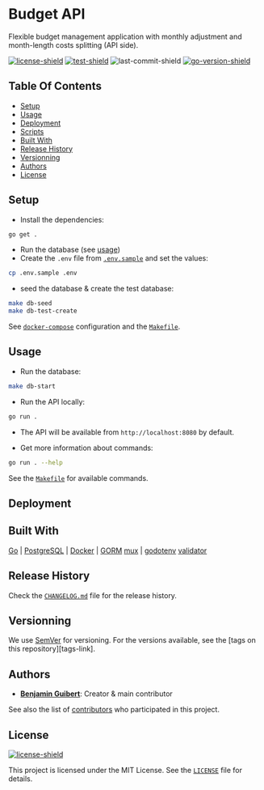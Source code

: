 # Budget API

Flexible budget management application with monthly adjustment and month-length
costs splitting (API side).

[![license-shield][]](LICENSE)
[![test-shield][]][test-link]
![last-commit-shield][]
[![go-version-shield][]](go.mod)

## Table Of Contents

- [Setup](#setup)
- [Usage](#usage)
- [Deployment](#deployment)
- [Scripts](#scripts)
- [Built With](#built-with)
- [Release History](#release-history)
- [Versionning](#versionning)
- [Authors](#authors)
- [License](#license)

## Setup

- Install the dependencies:

```bash
go get .
```

- Run the database (see [usage](#Usage))
- Create the `.env` file from [`.env.sample`](.env.sample) and set the values:

```bash
cp .env.sample .env
```

- seed the database & create the test database:

```bash
make db-seed
make db-test-create
```

See [`docker-compose`](docker-compose.yml) configuration and the [`Makefile`](Makefile).

## Usage

- Run the database:

```bash
make db-start
```

- Run the API locally:

```bash
go run .
```

- The API will be available from `http://localhost:8080` by default.

- Get more information about commands:

```bash
go run . --help
```

See the [`Makefile`](Makefile) for available commands.

## Deployment

## Built With

[Go](https://golang.org) |
[PostgreSQL](https://www.postgresql.org) |
[Docker](https://www.docker.com) |
[GORM](https://gorm.io/index.html)
[mux](https://github.com/gorilla/mux) |
[godotenv](https://github.com/joho/godotenv)
[validator](https://github.com/go-playground/validator)

## Release History

Check the [`CHANGELOG.md`](CHANGELOG.md) file for the release history.

## Versionning

We use [SemVer](http://semver.org/) for versioning. For the versions available,
see the [tags on this repository][tags-link].

## Authors

- **[Benjamin Guibert](https://github.com/benjamin-guibert)**: Creator & main
  contributor

See also the list of [contributors][contributors-link] who participated in this
project.

## License

[![license-shield][]](LICENSE)

This project is licensed under the MIT License. See the [`LICENSE`](LICENSE)
file for details.

[test-workflow-shield]: https://github.com/benjamin-guibert/budget-api/workflows/Test/badge.svg?branch=main
[contributors-link]: https://github.com/benjamin-guibert/budget-api/contributors
[license-shield]: https://img.shields.io/github/license/benjamin-guibert/budget-api.svg
[go-version-shield]: https://img.shields.io/github/go-mod/go-version/benjamin-guibert/budget-api
[last-commit-shield]:
https://img.shields.io/github/last-commit/benjamin-guibert/budget-api
[test-shield]:
https://img.shields.io/github/workflow/status/benjamin-guibert/budget-api/Test
[test-link]:
https://github.com/benjamin-guibert/budget-api/actions/workflows/test.yml

